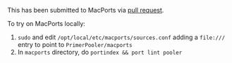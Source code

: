 
This has been submitted to MacPorts via [pull request](https://github.com/macports/macports-ports/pull/18108).

To try on MacPorts locally:

1. `sudo` and edit `/opt/local/etc/macports/sources.conf` adding a `file:///` entry to point to `PrimerPooler/macports`
2. In `macports` directory, do `portindex && port lint pooler`
